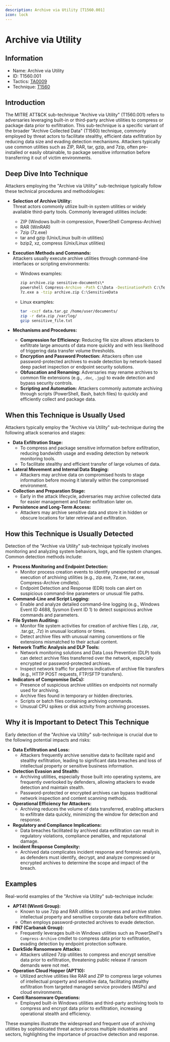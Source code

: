 ```yaml
---
description: Archive via Utility [T1560.001]
icon: lock
---
```


# Archive via Utility

## Information

- Name: Archive via Utility
- ID: T1560.001
- Tactics: [TA0009](../TA0009/TA0009.md)
- Technique: [T1560](T1560.md)

## Introduction

The MITRE ATT\&CK sub-technique "Archive via Utility" (T1560.001) refers to adversaries leveraging built-in or third-party archive utilities to compress or package data prior to exfiltration. This sub-technique is a specific variant of the broader "Archive Collected Data" (T1560) technique, commonly employed by threat actors to facilitate stealthy, efficient data exfiltration by reducing data size and evading detection mechanisms. Attackers typically use common utilities such as ZIP, RAR, tar, gzip, and 7zip, often pre-installed or easily obtainable, to package sensitive information before transferring it out of victim environments.

## Deep Dive Into Technique

Attackers employing the "Archive via Utility" sub-technique typically follow these technical procedures and methodologies:

- **Selection of Archive Utility:**\
  Threat actors commonly utilize built-in system utilities or widely available third-party tools. Commonly leveraged utilities include:
  - ZIP (Windows built-in compression, PowerShell Compress-Archive)
  - RAR (WinRAR)
  - 7zip (7z.exe)
  - tar and gzip (Unix/Linux built-in utilities)
  - bzip2, xz, compress (Unix/Linux utilities)
- **Execution Methods and Commands:**\
  Attackers usually execute archive utilities through command-line interfaces or scripting environments:

  - Windows examples:

    ```cmd
    zip archive.zip sensitive-documents\*
    powershell Compress-Archive -Path C:\Data -DestinationPath C:\Temp\data.zip
    7z.exe a -tzip archive.zip C:\SensitiveData
    ```

  - Linux examples:

    ```bash
    tar -cvzf data.tar.gz /home/user/documents/
    zip -r data.zip /var/log/
    gzip sensitive_file.txt
    ```

- **Mechanisms and Procedures:**
  - **Compression for Efficiency:** Reducing file size allows attackers to exfiltrate large amounts of data more quickly and with less likelihood of triggering data transfer volume thresholds.
  - **Encryption and Password Protection:** Attackers often use password-protected archives to evade detection by network-based deep packet inspection or endpoint security solutions.
  - **Obfuscation and Renaming:** Adversaries may rename archives to common file extensions (e.g., `.doc`, `.jpg`) to evade detection and bypass security controls.
  - **Scripting and Automation:** Attackers commonly automate archiving through scripts (PowerShell, Bash, batch files) to quickly and efficiently collect and package data.

## When this Technique is Usually Used

Attackers typically employ the "Archive via Utility" sub-technique during the following attack scenarios and stages:

- **Data Exfiltration Stage:**
  - To compress and package sensitive information before exfiltration, reducing bandwidth usage and evading detection by network monitoring tools.
  - To facilitate stealthy and efficient transfer of large volumes of data.
- **Lateral Movement and Internal Data Staging:**
  - Attackers may archive data on compromised hosts to stage information before moving it laterally within the compromised environment.
- **Collection and Preparation Stage:**
  - Early in the attack lifecycle, adversaries may archive collected data for easier management and faster exfiltration later on.
- **Persistence and Long-Term Access:**
  - Attackers may archive sensitive data and store it in hidden or obscure locations for later retrieval and exfiltration.

## How this Technique is Usually Detected

Detection of the "Archive via Utility" sub-technique typically involves monitoring and analyzing system behaviors, logs, and file system changes. Common detection methods include:

- **Process Monitoring and Endpoint Detection:**
  - Monitor process creation events to identify unexpected or unusual execution of archiving utilities (e.g., zip.exe, 7z.exe, rar.exe, Compress-Archive cmdlets).
  - Endpoint Detection and Response (EDR) tools can alert on suspicious command-line parameters or unusual file paths.
- **Command-Line and Script Logging:**
  - Enable and analyze detailed command-line logging (e.g., Windows Event ID 4688, Sysmon Event ID 1) to detect suspicious archive commands and parameters.
- **File System Auditing:**
  - Monitor file system activities for creation of archive files (.zip, .rar, .tar.gz, .7z) in unusual locations or times.
  - Detect archive files with unusual naming conventions or file extensions mismatched to their actual content.
- **Network Traffic Analysis and DLP Tools:**
  - Network monitoring solutions and Data Loss Prevention (DLP) tools can detect archive files transferred over the network, especially encrypted or password-protected archives.
  - Inspect network traffic for patterns indicative of archive file transfers (e.g., HTTP POST requests, FTP/SFTP transfers).
- **Indicators of Compromise (IoCs):**
  - Presence of suspicious archive utilities on endpoints not normally used for archiving.
  - Archive files found in temporary or hidden directories.
  - Scripts or batch files containing archiving commands.
  - Unusual CPU spikes or disk activity from archiving processes.

## Why it is Important to Detect This Technique

Early detection of the "Archive via Utility" sub-technique is crucial due to the following potential impacts and risks:

- **Data Exfiltration and Loss:**
  - Attackers frequently archive sensitive data to facilitate rapid and stealthy exfiltration, leading to significant data breaches and loss of intellectual property or sensitive business information.
- **Detection Evasion and Stealth:**
  - Archiving utilities, especially those built into operating systems, are frequently overlooked by defenders, allowing attackers to evade detection and maintain stealth.
  - Password-protected or encrypted archives can bypass traditional network inspection and content scanning methods.
- **Operational Efficiency for Attackers:**
  - Archiving reduces the volume of data transferred, enabling attackers to exfiltrate data quickly, minimizing the window for detection and response.
- **Regulatory and Compliance Implications:**
  - Data breaches facilitated by archived data exfiltration can result in regulatory violations, compliance penalties, and reputational damage.
- **Incident Response Complexity:**
  - Archived data complicates incident response and forensic analysis, as defenders must identify, decrypt, and analyze compressed or encrypted archives to determine the scope and impact of the breach.

## Examples

Real-world examples of the "Archive via Utility" sub-technique include:

- **APT41 (Winnti Group):**
  - Known to use 7zip and RAR utilities to compress and archive stolen intellectual property and sensitive corporate data before exfiltration.
  - Often employs password-protected archives to evade detection.
- **FIN7 (Carbanak Group):**
  - Frequently leverages built-in Windows utilities such as PowerShell's `Compress-Archive` cmdlet to compress data prior to exfiltration, evading detection by endpoint protection software.
- **DarkSide Ransomware Attacks:**
  - Attackers utilized 7zip utilities to compress and encrypt sensitive data prior to exfiltration, threatening public release if ransom demands were not met.
- **Operation Cloud Hopper (APT10):**
  - Utilized archive utilities like RAR and ZIP to compress large volumes of intellectual property and sensitive data, facilitating stealthy exfiltration from targeted managed service providers (MSPs) and cloud environments.
- **Conti Ransomware Operations:**
  - Employed built-in Windows utilities and third-party archiving tools to compress and encrypt data prior to exfiltration, increasing operational stealth and efficiency.

These examples illustrate the widespread and frequent use of archiving utilities by sophisticated threat actors across multiple industries and sectors, highlighting the importance of proactive detection and response.
